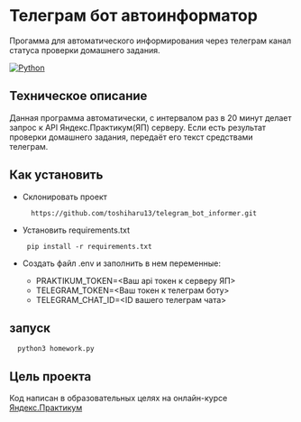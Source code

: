 # Телеграм бот автоинформатор
Прогамма для автоматического информирования через телеграм канал  статуса проверки домашнего задания.

[![Python](https://img.shields.io/badge/-Python-464646?style=flat-square&logo=Python)](https://www.python.org/)


## Техническое описание

Данная программа автоматически, с интервалом раз в 20 минут делает запрос к API Яндекс.Практикум(ЯП) серверу. Если есть результат проверки домашнего задания, передаёт его текст средствами телеграм.

## Как установить
- Cклонировать проект


        https://github.com/toshiharu13/telegram_bot_informer.git

 - Установить requirements.txt


        pip install -r requirements.txt

- Создать файл .env и заполнить в нем переменные:

   - PRAKTIKUM_TOKEN=<Ваш api токен к серверу ЯП>
   - TELEGRAM_TOKEN=<Ваш токен к телеграм боту>
   - TELEGRAM_CHAT_ID=<ID вашего телеграм чата>

## запуск

      python3 homework.py
## Цель проекта
Код написан в образовательных целях на онлайн-курсе [Яндекс.Практикум](https://practicum.yandex.ru)

